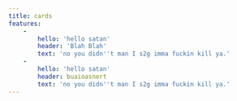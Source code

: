 ```yaml
---
title: cards
features:
    -
        hello: 'hello satan'
        header: 'Blah Blah'
        text: 'no you didn''t man I s2g imma fuckin kill ya.'
    -
        hello: 'hello satan'
        header: buaioasnert
        text: 'no you didn''t man I s2g imma fuckin kill ya.'
---
```



